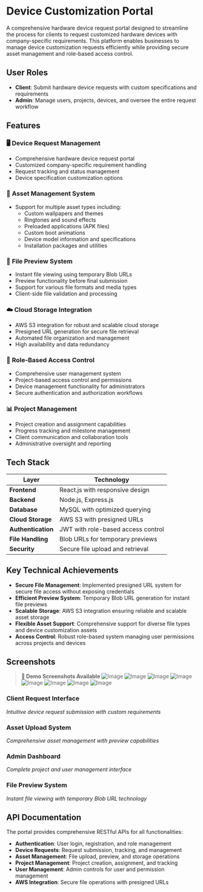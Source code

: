 # **Device Customization Portal**

A comprehensive hardware device request portal designed to streamline the process for clients to request customized hardware devices with company-specific requirements. This platform enables businesses to manage device customization requests efficiently while providing secure asset management and role-based access control.

## User Roles

- **Client**: Submit hardware device requests with custom specifications and requirements
- **Admin**: Manage users, projects, devices, and oversee the entire request workflow

## Features

### 🖥️ **Device Request Management**
- Comprehensive hardware device request portal
- Customized company-specific requirement handling
- Request tracking and status management
- Device specification customization options

### 📁 **Asset Management System**
- Support for multiple asset types including:
  - Custom wallpapers and themes
  - Ringtones and sound effects
  - Preloaded applications (APK files)
  - Custom boot animations
  - Device model information and specifications
  - Installation packages and utilities

### 👀 **File Preview System**
- Instant file viewing using temporary Blob URLs
- Preview functionality before final submission
- Support for various file formats and media types
- Client-side file validation and processing

### ☁️ **Cloud Storage Integration**
- AWS S3 integration for robust and scalable cloud storage
- Presigned URL generation for secure file retrieval
- Automated file organization and management
- High availability and data redundancy

### 🔐 **Role-Based Access Control**
- Comprehensive user management system
- Project-based access control and permissions
- Device management functionality for administrators
- Secure authentication and authorization workflows

### 📊 **Project Management**
- Project creation and assignment capabilities
- Progress tracking and milestone management
- Client communication and collaboration tools
- Administrative oversight and reporting

## Tech Stack

| Layer              | Technology                           |
|-------------------|--------------------------------------|
| **Frontend**       | React.js with responsive design      |
| **Backend**        | Node.js, Express.js                 |
| **Database**       | MySQL with optimized querying       |
| **Cloud Storage**  | AWS S3 with presigned URLs          |
| **Authentication** | JWT with role-based access control  |
| **File Handling**  | Blob URLs for temporary previews    |
| **Security**       | Secure file upload and retrieval    |

## Key Technical Achievements

- **Secure File Management**: Implemented presigned URL system for secure file access without exposing credentials
- **Efficient Preview System**: Temporary Blob URL generation for instant file previews
- **Scalable Storage**: AWS S3 integration ensuring reliable and scalable asset storage
- **Flexible Asset Support**: Comprehensive support for diverse file types and device customization assets
- **Access Control**: Robust role-based system managing user permissions across projects and devices

## Screenshots

> **📸 Demo Screenshots Available**
![Image](https://github.com/user-attachments/assets/36b48c38-b45e-4e27-b282-fc2c2abfc42c)
![Image](https://github.com/user-attachments/assets/e84cd971-b565-465e-9891-909ad854e430)
![Image](https://github.com/user-attachments/assets/f15d374e-f0e1-4063-ba50-f8956068942e)
![Image](https://github.com/user-attachments/assets/776b3bea-e6f4-433e-82d7-f8dc9a48617d)
![Image](https://github.com/user-attachments/assets/74983203-3edc-49db-b5f2-80f9f2c001d0)
![Image](https://github.com/user-attachments/assets/253cf61a-46a7-41f2-bbbe-aa137e7172ce)
![Image](https://github.com/user-attachments/assets/94d8c3fc-5b67-44a1-8819-ca3e03663acf)
![Image](https://github.com/user-attachments/assets/055d4e32-4979-42a1-a2c5-af10df24c9e1)

### Client Request Interface
*Intuitive device request submission with custom requirements*

### Asset Upload System
*Comprehensive asset management with preview capabilities*

### Admin Dashboard  
*Complete project and user management interface*

### File Preview System
*Instant file viewing with temporary Blob URL technology*

## API Documentation

The portal provides comprehensive RESTful APIs for all functionalities:

- **Authentication**: User login, registration, and role management
- **Device Requests**: Request submission, tracking, and management
- **Asset Management**: File upload, preview, and storage operations
- **Project Management**: Project creation, assignment, and tracking
- **User Management**: Admin controls for user and permission management
- **AWS Integration**: Secure file operations with presigned URLs
